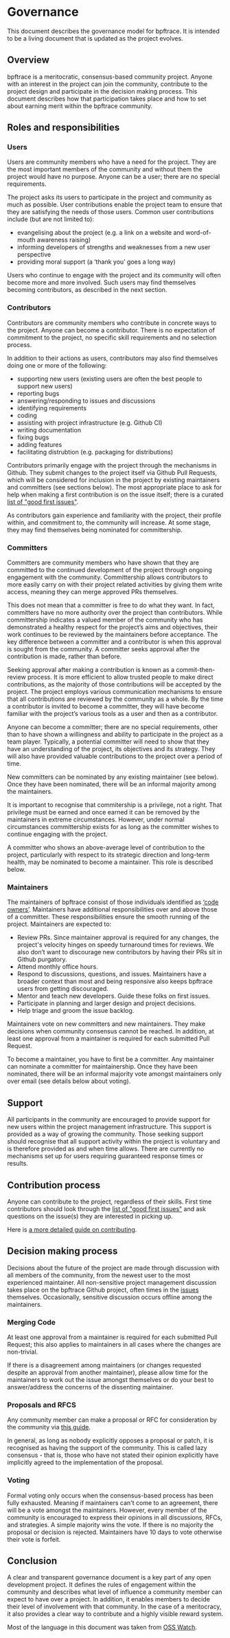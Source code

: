 # Governance

This document describes the governance model for bpftrace. It is intended to be a living document that is updated as the project evolves.

## Overview

bpftrace is a meritocratic, consensus-based community project. Anyone with an interest in the project can join the community, contribute to the project design and participate in the decision making process. This document describes how that participation takes place and how to set about earning merit within the bpftrace community.

## Roles and responsibilities

### Users
Users are community members who have a need for the project. They are the most important members of the community and without them the project would have no purpose. Anyone can be a user; there are no special requirements.

The project asks its users to participate in the project and community as much as possible. User contributions enable the project team to ensure that they are satisfying the needs of those users. Common user contributions include (but are not limited to):

- evangelising about the project (e.g. a link on a website and word-of-mouth awareness raising)
- informing developers of strengths and weaknesses from a new user perspective
- providing moral support (a ‘thank you’ goes a long way)

Users who continue to engage with the project and its community will often become more and more involved. Such users may find themselves becoming contributors, as described in the next section.

### Contributors
Contributors are community members who contribute in concrete ways to the project. Anyone can become a contributor. There is no expectation of commitment to the project, no specific skill requirements and no selection process.

In addition to their actions as users, contributors may also find themselves doing one or more of the following:

- supporting new users (existing users are often the best people to support new users)
- reporting bugs
- answering/responding to issues and discussions
- identifying requirements
- coding
- assisting with project infrastructure (e.g. Github CI)
- writing documentation
- fixing bugs
- adding features
- facilitating distrubtion (e.g. packaging for distributions)

Contributors primarily engage with the project through the mechanisms in Github. They submit changes to the project itself via Github Pull Requests, which will be considered for inclusion in the project by existing maintainers and committers (see sections below). The most appropriate place to ask for help when making a first contribution is on the issue itself; there is a curated [list of "good first issues"](https://github.com/bpftrace/bpftrace/issues?q=is%3Aissue%20state%3Aopen%20label%3A%22good%20first%20issue%22).

As contributors gain experience and familiarity with the project, their profile within, and commitment to, the community will increase. At some stage, they may find themselves being nominated for committership.

### Committers
Committers are community members who have shown that they are committed to the continued development of the project through ongoing engagement with the community. Committership allows contributors to more easily carry on with their project related activities by giving them write access, meaning they can merge approved PRs themselves.

This does not mean that a committer is free to do what they want. In fact, committers have no more authority over the project than contributors. While committership indicates a valued member of the community who has demonstrated a healthy respect for the project’s aims and objectives, their work continues to be reviewed by the maintainers before acceptance. The key difference between a committer and a contributor is when this approval is sought from the community. A committer seeks approval after the contribution is made, rather than before.

Seeking approval after making a contribution is known as a commit-then-review process. It is more efficient to allow trusted people to make direct contributions, as the majority of those contributions will be accepted by the project. The project employs various communication mechanisms to ensure that all contributions are reviewed by the community as a whole. By the time a contributor is invited to become a committer, they will have become familiar with the project’s various tools as a user and then as a contributor.

Anyone can become a committer; there are no special requirements, other than to have shown a willingness and ability to participate in the project as a team player. Typically, a potential committer will need to show that they have an understanding of the project, its objectives and its strategy. They will also have provided valuable contributions to the project over a period of time.

New committers can be nominated by any existing maintainer (see below). Once they have been nominated, there will be an informal majority among the maintainers.

It is important to recognise that commitership is a privilege, not a right. That privilege must be earned and once earned it can be removed by the maintainers in extreme circumstances. However, under normal circumstances committership exists for as long as the committer wishes to continue engaging with the project.

A committer who shows an above-average level of contribution to the project, particularly with respect to its strategic direction and long-term health, may be nominated to become a maintainer. This role is described below.

### Maintainers
The maintainers of bpftrace consist of those individuals identified as [‘code owners’](https://github.com/bpftrace/bpftrace/blob/master/.github/CODEOWNERS). Maintainers have additional responsibilities over and above those of a committer. These responsibilities ensure the smooth running of the project. Maintainers are expected to:

- Review PRs. Since maintainer approval is required for any changes, the project's velocity hinges on speedy turnaround times for reviews. We also don’t want to discourage new contributors by having their PRs sit in Github purgatory.
- Attend monthly office hours.
- Respond to discussions, questions, and issues. Maintainers have a broader context than most and being responsive also keeps bpftrace users from getting discouraged.
- Mentor and teach new developers. Guide these folks on first issues.
- Participate in planning and larger design and project decisions.
- Help triage and groom the issue backlog.

Maintainers vote on new committers and new maintainers. They make decisions when community consensus cannot be reached. In addition, at least one approval from a maintainer is required for each submitted Pull Request.

To become a maintainer, you have to first be a committer. Any maintainer can nominate a committer for maintainership. Once they have been nominated, there will be an informal majority vote amongst maintainers only over email (see details below about voting).

## Support
All participants in the community are encouraged to provide support for new users within the project management infrastructure. This support is provided as a way of growing the community. Those seeking support should recognise that all support activity within the project is voluntary and is therefore provided as and when time allows. There are currently no mechanisms set up for users requiring guaranteed response times or results.

## Contribution process
Anyone can contribute to the project, regardless of their skills. First time contributors should look through the [list of "good first issues"](https://github.com/bpftrace/bpftrace/issues?q=is%3Aissue%20state%3Aopen%20label%3A%22good%20first%20issue%22) and ask questions on the issue(s) they are interested in picking up.

Here is [a more detailed guide on contributing](CONTRIBUTING.md).

## Decision making process
Decisions about the future of the project are made through discussion with all members of the community, from the newest user to the most experienced maintainer. All non-sensitive project management discussion takes place on the bpftrace Github project, often times in the [issues](https://github.com/bpftrace/bpftrace/issues) themselves. Occasionally, sensitive discussion occurs offline among the maintainers.

### Merging Code
At least one approval from a maintainer is required for each submitted Pull Request; this also applies to maintainers in all cases where the changes are non-trivial.

If there is a disagreement among maintainers (or changes requested despite an approval from another maintainer), please allow time for the maintainers to work out the issue amongst themselves or do your best to answer/address the concerns of the dissenting maintainer.

### Proposals and RFCS
Any community member can make a proposal or RFC for consideration by the community via [this guide](CONTRIBUTING.md#rfc-process).

In general, as long as nobody explicitly opposes a proposal or patch, it is recognised as having the support of the community. This is called lazy consensus - that is, those who have not stated their opinion explicitly have implicitly agreed to the implementation of the proposal.

### Voting
Formal voting only occurs when the consensus-based process has been fully exhausted. Meaning if maintainers can't come to an agreement, there will be a vote amongst the maintainers. However, every member of the community is encouraged to express their opinions in all discussions, RFCs, and strategies. A simple majority wins the vote. If there is no majority the proposal or decision is rejected. Maintainers have 10 days to vote otherwise their vote is forfeit.

## Conclusion
A clear and transparent governance document is a key part of any open development project. It defines the rules of engagement within the community and describes what level of influence a community member can expect to have over a project. In addition, it enables members to decide their level of involvement with that community. In the case of a meritocracy, it also provides a clear way to contribute and a highly visible reward system.

Most of the language in this document was taken from [OSS Watch](http://oss-watch.ac.uk/resources/meritocraticgovernancemodel).
